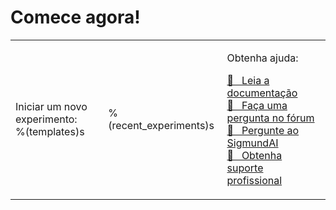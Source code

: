 # Comece agora!

<table><tr><td>

Iniciar um novo experimento:<br />
%(templates)s

</td><td>

%(recent_experiments)s

</td><td>

Obtenha ajuda:<br />

<a href="http://osdoc.cogsci.nl" class="button">&#x1F440;&nbsp;&nbsp; Leia a documentação</a><br />
<a href="http://forum.cogsci.nl" class="button">&#x1F4AC;&nbsp;&nbsp; Faça uma pergunta no fórum</a><br />
<a href="http://sigmundai.eu" class="button">&#129302;&nbsp;&nbsp; Pergunte ao SigmundAI</a><br />
<a href="http://professional.cogsci.nl" class="button">&#x1F9D0;&nbsp;&nbsp; Obtenha suporte profissional</a>

</td></tr></table>